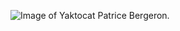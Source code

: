 ![Image of Yaktocat](https://encrypted-tbn0.gstatic.com/images?q=tbn%3AANd9GcRKc-xUYn19NUrHzVqDUvlxX6hgjIcCungQRdryO8II8Y0oQvTu) Patrice Bergeron.

